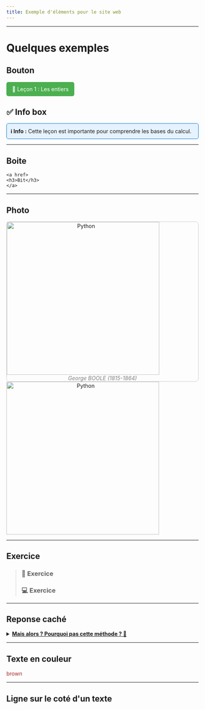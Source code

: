 ```yaml
---
title: Exemple d'élèments pour le site web
---
```



<link rel="stylesheet" href="../assets/style.css" />
<script src="https://cdn.jsdelivr.net/npm/mathjax@3/es5/tex-mml-chtml.js"></script>

___

# Quelques exemples

## Bouton 

<a href="./seconde/lecon1.md" style="display: inline-block; padding: 10px 15px; background-color: #4CAF50; color: white; border-radius: 5px; text-decoration: none;">📘 Leçon 1 : Les entiers</a>


## ✅ Info box

<div style="border: 1px solid #007ACC; padding: 10px; border-radius: 5px; background-color: #E6F2FF;">
  <strong>ℹ️ Info :</strong> Cette leçon est importante pour comprendre les bases du calcul.
</div>

___

## Boite

<div class="cours-section">
  <div class="boites-lecons">

    <a href>
    <h3>Bit</h3>
    </a>
  </div>
</div>


___

## Photo

<div style="display: flex; flex-direction:column;  border: 1px solid #ccc; text-align: center; border-radius: 8px;">
  <img src="../../images/Portrait_of_George_Boole.png" alt="Python" width="400" />
  <span style="font-style: italic; color: gray;">George BOOLE (1815-1864)</span>
</div>

<div style="display: flex; flex-direction:column;  text-align: center; ">
  <img src="../../images/Portrait_of_George_Boole.png" alt="Python" width="400" />
</div>


___


## Exercice
>
>### 🐍 Exercice 
>
>
>
>### 💻 Exercice 
>
>
>

___
## Reponse caché

<details>
  <summary style="cursor: pointer; font-weight: bold;"><u>Mais alors ? Pourquoi pas cette méthode ? 🤔</u></summary>
  <div style="margin-top: 10px;">
    <p>Voici le contenu qui s’affiche quand on clique sur la ligne ci-dessus.</p>
    <ul>
      <li>Point 1</li>
      <li>Exemple : <code>print("Hello")</code></li>
    </ul>
  </div>
</details>

___
## Texte en couleur

<span style="color: rgb(165,42,42);">brown</span>


___
## Ligne sur le coté d'un texte

<div style="border-left: 5px solid green; padding-left: 12px;">
  <p> </p>
</div>